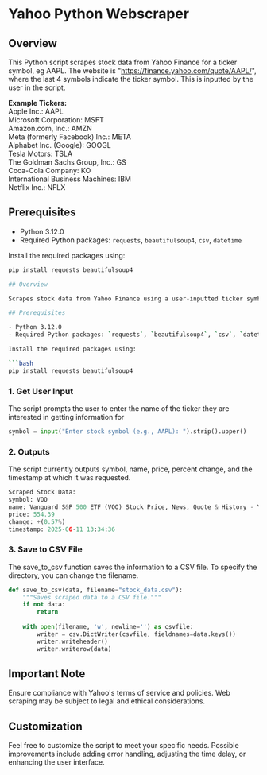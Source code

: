 # Yahoo Python Webscraper

## Overview

This Python script scrapes stock data from Yahoo Finance for a ticker symbol, eg AAPL. The website is "https://finance.yahoo.com/quote/AAPL/", where the last 4 symbols indicate the ticker symbol. This is inputted by the user in the script. 

**Example Tickers:**  
Apple Inc.: AAPL  
Microsoft Corporation: MSFT  
Amazon.com, Inc.: AMZN  
Meta (formerly Facebook) Inc.: META  
Alphabet Inc. (Google): GOOGL  
Tesla Motors: TSLA  
The Goldman Sachs Group, Inc.: GS  
Coca-Cola Company: KO  
International Business Machines: IBM  
Netflix Inc.: NFLX  

## Prerequisites

- Python 3.12.0
- Required Python packages: `requests`, `beautifulsoup4`, `csv`, `datetime`

Install the required packages using:

```bash
pip install requests beautifulsoup4

## Overview

Scrapes stock data from Yahoo Finance using a user-inputted ticker symbol, eg, AAPL.

## Prerequisites

- Python 3.12.0
- Required Python packages: `requests`, `beautifulsoup4`, `csv`, `datetime`

Install the required packages using:

```bash
pip install requests beautifulsoup4
```

### 1. Get User Input

The script prompts the user to enter the name of the ticker they are interested in getting information for

```python
symbol = input("Enter stock symbol (e.g., AAPL): ").strip().upper()
```

### 2. Outputs

The script currently outputs symbol, name, price, percent change, and the timestamp at which it was requested.   

```python
Scraped Stock Data:  
symbol: VOO  
name: Vanguard S&P 500 ETF (VOO) Stock Price, News, Quote & History - Yahoo Finance  
price: 554.39  
change: +(0.57%)  
timestamp: 2025-06-11 13:34:36

```

### 3. Save to CSV File

The save_to_csv function saves the information to a CSV file. To specify the directory, you can change the filename. 

```python
def save_to_csv(data, filename="stock_data.csv"):
    """Saves scraped data to a CSV file."""
    if not data:
        return
        
    with open(filename, 'w', newline='') as csvfile:
        writer = csv.DictWriter(csvfile, fieldnames=data.keys())
        writer.writeheader()
        writer.writerow(data)
```

## Important Note

Ensure compliance with Yahoo's terms of service and policies. Web scraping may be subject to legal and ethical considerations.

## Customization

Feel free to customize the script to meet your specific needs. Possible improvements include adding error handling, adjusting the time delay, or enhancing the user interface.



